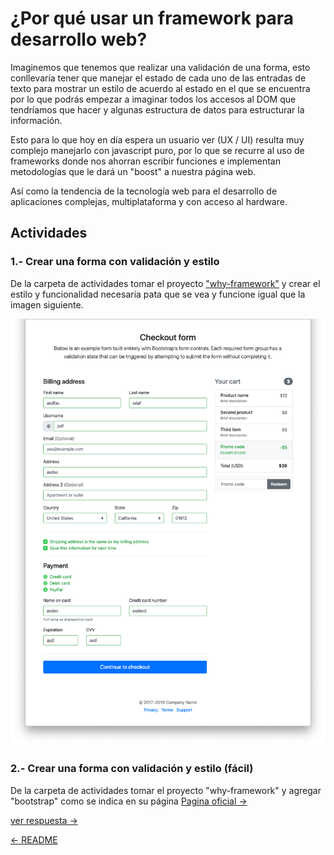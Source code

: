 # ¿Por qué usar un framework para desarrollo web?

Imaginemos que tenemos que realizar una validación de una forma, esto
conllevaría tener que manejar el estado de cada uno de las entradas de texto
para mostrar un estilo de acuerdo al estado en el que se encuentra por lo que
podrás empezar a imaginar todos los accesos al DOM que tendríamos que hacer y
algunas estructura de datos para estructurar la información.

Esto para lo que hoy en día espera un usuario ver (UX / UI) resulta muy complejo
manejarlo con javascript puro, por lo que se recurre al uso de frameworks donde
nos ahorran escribir funciones e implementan metodologías que le dará un "boost"
a nuestra página web.

Así como la tendencia de la tecnología web para el desarrollo de aplicaciones
complejas, multiplataforma y con acceso al hardware.

## Actividades

### 1.- Crear una forma con validación y estilo

De la carpeta de actividades tomar el proyecto ["why-framework"](./actividades/why-framework) y crear el estilo y funcionalidad necesaria pata que se vea y funcione igual que la imagen siguiente.

![Web Estilo Final](./imgs/final-web.png)

### 2.- Crear una forma con validación y estilo (fácil)

De la carpeta de actividades tomar el proyecto "why-framework" y agregar
"bootstrap" como se indica en su página
[Pagina oficial ->](https://getbootstrap.com/docs/4.0/getting-started/introduction/)

[ver respuesta ->](./respuestas/why-framework)

[<- README](./README.md)
